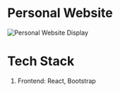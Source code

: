 # Personal Website

![Personal Website Display](https://raw.githubusercontent.com/sahilgupta17/sahilgupta17.github.io/main/assets/images/generalwebsite-display.png)

# Tech Stack

1. Frontend: React, Bootstrap
